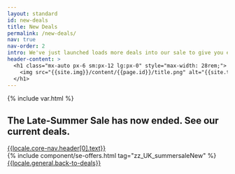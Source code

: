 ```yaml
---
layout: standard
id: new-deals
title: New Deals
permalink: /new-deals/
nav: true
nav-order: 2
intro: We've just launched loads more deals into our sale to give you even more options for your next escape. With unbelievable discounts, now's the time to book your next holiday at a bargain price.
header-content: >
  <h1 class="mx-auto px-6 sm:px-12 lg:px-0" style="max-width: 28rem;">
    <img src="{{site.img}}/content/{{page.id}}/title.png" alt="{{site.title}} - New Deals Added">
  </h1>
---
```


{% include var.html %}

<div class="page-padding text-textBlack content-spacing bg-white">
  <div class="mx-auto max-w-screen-lg py-20 text-center">
    <h2 class="h4">The Late-Summer Sale has now ended. See our current deals.</h2>
    <div class="h-4"></div>
    <a href="{{locale.core-nav.site}}{{locale.core-nav.header[0].link}}" class="btn">{{locale.core-nav.header[0].text}}</a>
  </div>
</div>

<div class="page-padding content-spacing">
  <div class="mx-auto max-w-screen-3xl pb-24">
    {% include component/se-offers.html tag="zz_UK_summersaleNew" %}
    <div class="text-center pt-12">
      <a href="{{site.baseurl}}" class="btn btn--lg">{{locale.general.back-to-deals}}</a>
    </div>
  </div>
</div>

